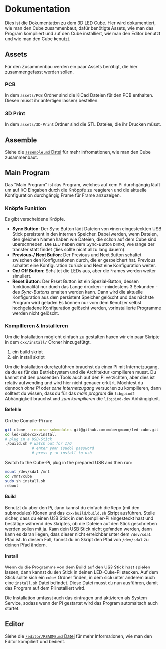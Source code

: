 # Dokumentation
Dies ist die Dokumentation zu dem 3D LED Cube.
Hier wird dokumentiert, wie man den Cube zusammenbaut, dafür benötigte Assets, wie man das Program kompiliert und auf den Cube installiert, wie man den Editor benutzt und wie man den Cube benutzt.

## Assets
Für den Zusammenbau werden ein paar Assets benötigt, die hier zusammengefasst werden sollen.

### PCB
In dem `assets/PCB` Ordner sind die KiCad Dateien für den PCB enthalten. Diesen müsst ihr anfertigen lassen/ bestellen.

### 3D Print
In dem `assets/3D-Print` Ordner sind die STL Dateien, die ihr Drucken müsst.


## Assemble
Siehe die [`assemble.md` Datei](./assemble.md) für mehr infromationen, wie man den Cube zusammenbaut.

## Main Program
Das "Main Program" ist das Program, welches auf dem Pi durchgängig läuft um auf I/O Eingaben durch die Knöppfe zu reagieren und die aktuelle Konfiguration durchgängig Frame für Frame anzuzeigen.

### Knöpfe Funktion
Es gibt verscheidene Knöpfe.
- **Sync Button**: Der Sync Button lädt Dateien von einen eingesteckten USB Stick persistent in den internen Speicher.
  Dabei werden, wenn Dateien, den gleichen Namen haben wie Dateien, die schon auf dem Cube sind überschrieben.
  Die LED neben dem Sync-Button blinkt, wie lange der transfer statt findet (dies sollte nicht allzu lang dauern).
- **Previous-/ Next Button**: Der Previous und Next Button schaltet zwischen den Konfigurationen durch, die er gespeichert hat.
  Previous schaltet eine Konfiguration zurück und Next eine Konfiguration weiter.
- **On/ Off Button**: Schaltet die LEDs aus, aber die Frames werden weiter simuliert.
- **Reset Button**: Der Reset Button ist ein Spezial-Button, dessen funktionalität nur durch das Lange drücken - mindestens 3 Sekunden - des *Sync-Buttons* erhalten werden kann.
  Dann wird die aktuelle Konfiguration aus dem persistent Speicher gelöscht und das nächste Program wird geladen Es können nur vom dem Benutzer selbst hochgeladene Konfiguration gelöscht werden, vorinstallierte Programme werden nicht gelöscht.

### Kompilieren & Installieren
Um die Installation möglicht einfach zu gestalten haben wir ein paar Skripte in dem `cxx/install/` Ordner hinzugefütgt.
1. ein build skript
2. ein install skript

Um die Installation durchzuführen brauchst du einen Pi mit Internetzugang, da du es für das Betriebsystem und die Architektur kompilieren musst.
Du kannst mit den passenden Tools auch auf den Pi verzichten, aber dies ist relativ aufwending und wird hier nicht genauer erklärt.
Möchtest du dennoch *ohne Pi* oder *ohne Internetzugang* versuchen zu kompilieren, dann solltest du wissen, dass du für das *main program* die `libgpiod2` Abhängigkeit brauchst und *zum kompilieren* die `libgpiod-dev` Abhängigkeit.


#### Befehle
On the Compile-Pi run:
```bash
git clone --recurse-submodules git@github.com:mobergmann/led-cube.git
cd led-cube/cxx/install
# plug in a USB-Stick
./build.sh # watch out for I/O
            # enter your (sudo) password
            # press y to install to usb
```

Switch to the Cube-Pi, plug in the prepared USB and then run:
```bash
mount /dev/sda1 /mnt
cd /mnt/cube
sudo sh install.sh
reboot
```

#### Build
Benutzt du aber den Pi, dann kannst du einfach die Repo (mit den submodules) Klonen und das `cxx/build/build.sh` Skript ausführen.
Stelle sicher, dass du einen USB Stick in den kompilier-Pi eingesteckt hast und bestätige während des Skriptes, ob die Dateien auf den Stick geschrieben werden sollen mit ja.
Kann dein USB Stick nicht gefunden werden, dann kann es daran liegen, dass dieser nicht erreichbar unter dem `/dev/sda1` Pfad ist.
In diesem Fall, kannst du im Skript den Pfad von `/dev/sda1` zu deinen Pfad ändern.

#### Install
Wenn du die Programme von dem Build auf den USB Stick hast spielen lassen, dann kannst du den Stick in deinen LED-Cube-Pi stecken.
Auf dem Stick sollte sich ein `cube/` Ordner finden, in dem sich unter anderem auch eine `install.sh` Datei befindet.
Diese Datei musst du nun ausführen, damit das Program auf dem Pi installiert wird.

Die Installation umfasst auch das eintragen und aktivieren als System Service,  sodass wenn der Pi gestartet wird das Program automaitsch auch startet.


## Editor
Siehe die [`/editor/README.md` Datei](../editor/README.md) für mehr Informationen, wie man den Editor kompiliert und bedient.

